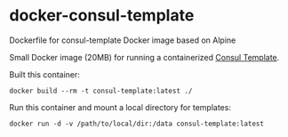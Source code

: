 # docker-consul-template
Dockerfile for consul-template Docker image based on Alpine

Small Docker image (20MB) for running a containerized [Consul Template](https://github.com/hashicorp/consul-template).

Built this container:

```
docker build --rm -t consul-template:latest ./
```

Run this container and mount a local directory for templates:

```
docker run -d -v /path/to/local/dir:/data consul-template:latest
```
